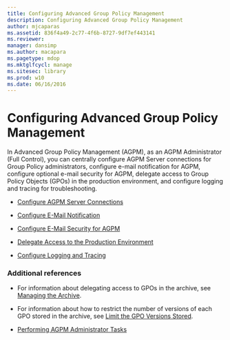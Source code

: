 ```yaml
---
title: Configuring Advanced Group Policy Management
description: Configuring Advanced Group Policy Management
author: mjcaparas
ms.assetid: 836f4a49-2c77-4f6b-8727-9df7ef443141
ms.reviewer: 
manager: dansimp
ms.author: macapara
ms.pagetype: mdop
ms.mktglfcycl: manage
ms.sitesec: library
ms.prod: w10
ms.date: 06/16/2016
---
```



# Configuring Advanced Group Policy Management


In Advanced Group Policy Management (AGPM), as an AGPM Administrator (Full Control), you can centrally configure AGPM Server connections for Group Policy administrators, configure e-mail notification for AGPM, configure optional e-mail security for AGPM, delegate access to Group Policy Objects (GPOs) in the production environment, and configure logging and tracing for troubleshooting.

-   [Configure AGPM Server Connections](configure-agpm-server-connections-agpm30ops.md)

-   [Configure E-Mail Notification](configure-e-mail-notification-agpm30ops.md)

-   [Configure E-Mail Security for AGPM](configure-e-mail-security-for-agpm-agpm30ops.md)

-   [Delegate Access to the Production Environment](delegate-access-to-the-production-environment-agpm30ops.md)

-   [Configure Logging and Tracing](configure-logging-and-tracing-agpm30ops.md)

### Additional references

-   For information about delegating access to GPOs in the archive, see [Managing the Archive](managing-the-archive.md).

-   For information about how to restrict the number of versions of each GPO stored in the archive, see [Limit the GPO Versions Stored](limit-the-gpo-versions-stored-agpm30ops.md).

-   [Performing AGPM Administrator Tasks](performing-agpm-administrator-tasks-agpm30ops.md)

 

 





